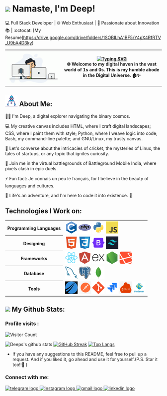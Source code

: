 # <img src="https://github.com/TheDudeThatCode/TheDudeThatCode/blob/master/Assets/Hi.gif" width="35" />  Namaste, I'm Deep!

💻 Full Stack Developer | 🌐 Web Enthusiast | 🚀 Passionate about Innovation 📚  | :octocat: [My Resume]https://drive.google.com/drive/folders/1SOBILhA1BF5rY4pX4RfRTV_U9bA4D3ky)

<table>
  <tr>
    <th><img src="/assets/programmer.gif" alt="Programmer GIF"></th>
    <th><a href="https://git.io/typing-svg"><img src="https://readme-typing-svg.demolab.com?font=Mooli&pause=1000&multiline=true&width=435&lines=%E2%9C%A8EVER+POSITIVE%2C+NEVER+NEGATIVE%E2%9C%A8" alt="Typing SVG" /></a><br>🌐 Welcome to my digital haven in the vast world of 1s and 0s. This is my humble abode in the Digital Universe. 🏠✨</th>
  </tr>
</table>


## <img src="/assets/Developer.gif" alt="Developer GIF" width="40" height="35"> About Me:

👨‍💻 I'm Deep, a digital explorer navigating the binary cosmos.

💻 My creative canvas includes HTML, where I craft digital landscapes; CSS, where I paint them with style; Python, where I weave logic into code; Bash, my command-line palette; and GNU/Linux, my trusty canvas.

💬 Let's converse about the intricacies of cricket, the mysteries of Linux, the tales of startups, or any topic that ignites curiosity.

👯 Join me in the virtual battlegrounds of Battleground Mobile India, where pixels clash in epic duels.

⚡ Fun fact: Je connais un peu le français, for I believe in the beauty of languages and cultures.

🌟 Life's an adventure, and I'm here to code it into existence. 🚀

## Technologies I Work on:

<table style="border-collapse: collapse;">
  <tr>
    <th align="center" colspan="6">Programming Languages</th>
    <td>
      <img src="https://raw.githubusercontent.com/devicons/devicon/master/icons/c/c-original.svg" width="40" height="40" alt="C">
      <img src="https://raw.githubusercontent.com/devicons/devicon/master/icons/php/php-original.svg" width="40" height="40" alt="PHP">
      <img src="https://raw.githubusercontent.com/devicons/devicon/master/icons/python/python-original.svg" width="40" height="40" alt="Python">
      <img src="https://raw.githubusercontent.com/devicons/devicon/master/icons/javascript/javascript-original.svg" width="40" height="40" alt="Javascript">
    </td>
  </tr>
  <tr>
    <th align="center" colspan="6">Designing</th>
    <td>
      <img src="https://raw.githubusercontent.com/devicons/devicon/master/icons/html5/html5-original.svg" width="40" height="40" alt="HTML5">
      <img src="https://raw.githubusercontent.com/devicons/devicon/master/icons/css3/css3-original.svg" width="40" height="40" alt="CSS3">
      <img src="https://raw.githubusercontent.com/devicons/devicon/master/icons/bootstrap/bootstrap-plain.svg" width="40" height="40" alt="Bootstrap">
      <img src="assets/tailwind.png" width="40" height="40" alt="Tailwind CSS">
    </td>
  </tr>
  <tr>
    <th align="center" colspan="6">Frameworks</th>
    <td>
      <img src="https://raw.githubusercontent.com/devicons/devicon/master/icons/react/react-original.svg" width="40" height="40" alt="ReactJs">
      <img src="https://raw.githubusercontent.com/devicons/devicon/master/icons/angularjs/angularjs-plain.svg" width="40" height="40" alt="AngularJs">
      <img src="https://raw.githubusercontent.com/devicons/devicon/master/icons/express/express-original.svg" width="40" height="40" alt="ExpressJs">
      <img src="https://raw.githubusercontent.com/devicons/devicon/master/icons/nodejs/nodejs-original.svg" width="40" height="40" alt="NodeJs">
      <img src="https://raw.githubusercontent.com/devicons/devicon/master/icons/laravel/laravel-plain.svg" width="40" height="40" alt="Laravel">
    </td>
  </tr>
  <tr>
    <th align="center" colspan="6">Database</th>
    <td>
      <img src="https://raw.githubusercontent.com/devicons/devicon/master/icons/mysql/mysql-original.svg" width="40" height="40" alt="MySQL">
      <img src="https://raw.githubusercontent.com/devicons/devicon/master/icons/postgresql/postgresql-original.svg" width="40" height="40" alt="PostgreSQL">
      <img src="https://raw.githubusercontent.com/devicons/devicon/master/icons/mongodb/mongodb-original.svg" width="40" height="40" alt="MongoDB">
    </td>
  </tr>
  <tr>
    <th align="center" colspan="6">Tools</th>
    <td>
      <img src="/assets/jasper.png" width="40" height="40" alt="Jasper Software">
      <img src="/assets/postman.png" width="40" height="40" alt="Postman">
      <img src="https://raw.githubusercontent.com/devicons/devicon/master/icons/git/git-original.svg" width="40" height="40" alt="Git">
      <img src="https://raw.githubusercontent.com/devicons/devicon/master/icons/jira/jira-original.svg" width="40" height="40" alt="Jira">
      <img src="/assets/office365.png" width="40" height="40" alt="Microsoft 365">
      <img src="/assets/geoserver.jpeg" width="40" height="40" alt="GeoServer">
    </td>
  </tr>
</table>

## <img src='https://media1.giphy.com/media/du3J3cXyzhj75IOgvA/giphy.gif?cid=ecf05e47x2g034i9pzwtzzsd3xgg2w9nr94t4tflbbgo3008&rid=giphy.gif' width='25' /> My Github Stats: 


<h3>Profile visits :</h3>

![Visitor Count](https://profile-counter.glitch.me/deeps36/count.svg)  

![Deeps's github stats](https://github-readme-stats.vercel.app/api?username=deeps36&show_icons=true&theme=gotham&title_color=ffc857&icon_color=8ac926&bg_color=151515)
[![GitHub Streak](https://github-readme-streak-stats.herokuapp.com/?user=deeps36&theme=dark)](https://git.io/streak-stats)
[![Top Langs](https://github-readme-stats.vercel.app/api/top-langs/?username=deeps36&layout=compact&text_color=daf7dc&bg_color=151515&hide=css,html)](https://github.com/deeps3/github-readme-stats)

 - If you have any suggestions to this README, feel free to pull up a request. And if you liked it, go ahead and use it for yourself.(P.S. Star it too!!:grimacing: )

<h3 align="left">Connect with me:</h3>
<div align="left">
  <a href="https://t.me/Deeppd44" target="_blank">
    <img src="https://img.shields.io/static/v1?message=Telegram&logo=telegram&label=&color=2CA5E0&logoColor=white&labelColor=&style=for-the-badge" height="35" alt="telegram logo"  />
  </a>
  <a href="https://instagram.com/deep_pd_44" target="_blank">
    <img src="https://img.shields.io/static/v1?message=Instagram&logo=instagram&label=&color=E4405F&logoColor=white&labelColor=&style=for-the-badge" height="35" alt="instagram logo"  />
  </a>
  <a href="mailto:deep.pd.42000@gmail.com" target="_blank">
    <img src="https://img.shields.io/static/v1?message=Gmail&logo=gmail&label=&color=D14836&logoColor=white&labelColor=&style=for-the-badge" height="35" alt="gmail logo"  />
  </a>
  <a href="https://www.linkedin.com/in/deep-panchal369/" target="_blank">
    <img src="https://img.shields.io/static/v1?message=LinkedIn&logo=linkedin&label=&color=0077B5&logoColor=white&labelColor=&style=for-the-badge" height="35" alt="linkedin logo"  />
  </a>
</div>
